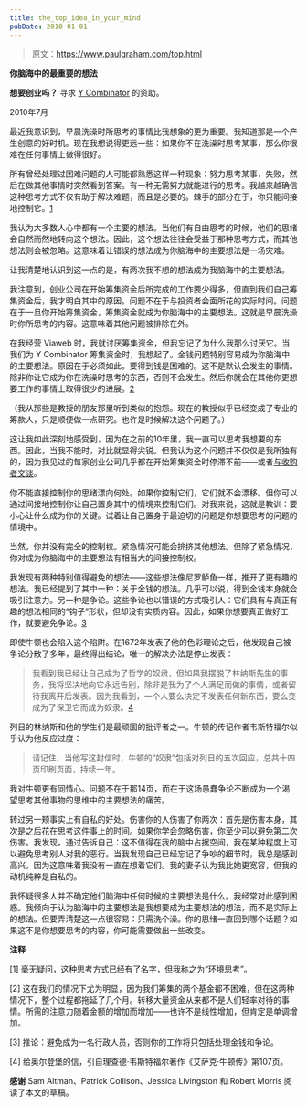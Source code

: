 ```yaml
---
title: the_top_idea_in_your_mind
pubDate: 2010-01-01
---
```


> 原文：https://www.paulgraham.com/top.html 

            
**你脑海中的最重要的想法**

**想要创业吗？** 寻求 [Y Combinator](http://ycombinator.com/apply.html) 的资助。

2010年7月

最近我意识到，早晨洗澡时所思考的事情比我想象的更为重要。我知道那是一个产生创意的好时机。现在我想说得更远一些：如果你不在洗澡时思考某事，那么你很难在任何事情上做得很好。

所有曾经处理过困难问题的人可能都熟悉这样一种现象：努力思考某事，失败，然后在做其他事情时突然看到答案。有一种无需努力就能进行的思考。我越来越确信这种思考方式不仅有助于解决难题，而且是必要的。棘手的部分在于，你只能间接地控制它。[1](#the_top_idea_in_your_mind_note1)

我认为大多数人心中都有一个主要的想法。当他们有自由思考的时候，他们的思绪会自然而然地转向这个想法。因此，这个想法往往会受益于那种思考方式，而其他想法则会被忽略。这意味着让错误的想法成为你脑海中的主要想法是一场灾难。

让我清楚地认识到这一点的是，有两次我不想的想法成为我脑海中的主要想法。

我注意到，创业公司在开始筹集资金后所完成的工作要少得多，但直到我们自己筹集资金后，我才明白其中的原因。问题不在于与投资者会面所花的实际时间。问题在于一旦你开始筹集资金，筹集资金就成为你脑海中的主要想法。这就是早晨洗澡时你所思考的内容。这意味着其他问题被排除在外。

在我经营 Viaweb 时，我就讨厌筹集资金，但我忘记了为什么我那么讨厌它。当我们为 Y Combinator 筹集资金时，我想起了。金钱问题特别容易成为你脑海中的主要想法。原因在于必须如此。要得到钱是困难的。这不是默认会发生的事情。除非你让它成为你在洗澡时思考的东西，否则不会发生。然后你就会在其他你更想要工作的事情上取得很少的进展。[2](#the_top_idea_in_your_mind_note2)

（我从那些是教授的朋友那里听到类似的抱怨。现在的教授似乎已经变成了专业的筹款人，只是顺便做一点研究。也许是时候解决这个问题了。）

这让我如此深刻地感受到，因为在之前的10年里，我一直可以思考我想要的东西。因此，当我不能时，对比就显得尖锐。但我认为这个问题并不仅仅是我所独有的，因为我见过的每家创业公司几乎都在开始筹集资金时停滞不前——或者[与收购者交谈](corpdev.html)。

你不能直接控制你的思绪漂向何处。如果你控制它们，它们就不会漂移。但你可以通过间接地控制你让自己置身其中的情境来控制它们。对我来说，这就是教训：要小心让什么成为你的关键。试着让自己置身于最迫切的问题是你想要思考的问题的情境中。

当然，你并没有完全的控制权。紧急情况可能会排挤其他想法。但除了紧急情况，你对成为你脑海中的主要想法有相当大的间接控制权。

我发现有两种特别值得避免的想法——这些想法像尼罗鲈鱼一样，推开了更有趣的想法。我已经提到了其中一种：关于金钱的想法。几乎可以说，得到金钱本身就会吸引注意力。另一种是争论。这些争论也以错误的方式吸引人：它们具有与真正有趣的想法相同的“钩子”形状，但却没有实质内容。因此，如果你想要真正做好工作，就要避免争论。[3](#the_top_idea_in_your_mind_note3)

即使牛顿也会陷入这个陷阱。在1672年发表了他的色彩理论之后，他发现自己被争论分散了多年，最终得出结论，唯一的解决办法是停止发表：

> 我看到我已经让自己成为了哲学的奴隶，但如果我摆脱了林纳斯先生的事务，我将坚决地向它永远告别，除非是我为了个人满足而做的事情，或者留待我离开后发表。因为我看到，一个人要么决定不发表任何新东西，要么变成为了保卫它而成为奴隶。[4](#the_top_idea_in_your_mind_note4)

列日的林纳斯和他的学生们是最顽固的批评者之一。牛顿的传记作者韦斯特福尔似乎认为他反应过度：

> 请记住，当他写这封信时，牛顿的“奴隶”包括对列日的五次回应，总共十四页印刷页面，持续一年。

我对牛顿更有同情心。问题不在于那14页，而在于这场愚蠢争论不断成为一个渴望思考其他事物的思维中的主要想法的痛苦。

转过另一颊事实上有自私的好处。伤害你的人伤害了你两次：首先是伤害本身，其次是之后花在思考这件事上的时间。如果你学会忽略伤害，你至少可以避免第二次伤害。我发现，通过告诉自己：这不值得在我的脑中占据空间，我在某种程度上可以避免思考别人对我的恶行。当我发现自己已经忘记了争吵的细节时，我总是感到高兴，因为这意味着我没有一直在想着它们。我的妻子认为我比她更宽容，但我的动机纯粹是自私的。

我怀疑很多人并不确定他们脑海中任何时候的主要想法是什么。我经常对此感到困惑。我倾向于认为脑海中的主要想法是我想要成为主要想法的想法，而不是实际上的想法。但要弄清楚这一点很容易：只需洗个澡。你的思绪一直回到哪个话题？如果这不是你想要思考的内容，你可能需要做出一些改变。

**注释**

<a name=the_top_idea_in_your_mind_note1>[1]</a> 毫无疑问，这种思考方式已经有了名字，但我称之为“环境思考”。

<a name=the_top_idea_in_your_mind_note2>[2]</a> 这在我们的情况下尤为明显，因为我们筹集的两个基金都不困难，但在这两种情况下，整个过程都拖延了几个月。转移大量资金从来都不是人们轻率对待的事情。所需的注意力随着金额的增加而增加——也许不是线性增加，但肯定是单调增加。

<a name=the_top_idea_in_your_mind_note3>[3]</a> 推论：避免成为一名行政人员，否则你的工作将只包括处理金钱和争论。

<a name=the_top_idea_in_your_mind_note4>[4]</a> 给奥尔登堡的信，引自理查德·韦斯特福尔著作《艾萨克·牛顿传》第107页。

**感谢** Sam Altman、Patrick Collison、Jessica Livingston 和 Robert Morris 阅读了本文的草稿。

